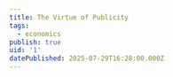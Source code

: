 ```yaml
---
title: The Virtue of Publicity
tags:
  - economics
publish: true
uid: '1'
datePublished: 2025-07-29T16:28:00.000Z
---
```


